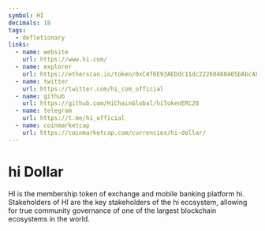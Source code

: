 ```yaml
---
symbol: HI
decimals: 18
tags:
  - defletionary
links:
  - name: website
    url: https://www.hi.com/
  - name: explorer
    url: https://etherscan.io/token/0xC4f6E93AEDdc11dc22268488465bAbcAF09399aC
  - name: twitter
    url: https://twitter.com/hi_com_official
  - name: github
    url: https://github.com/HiChainGlobal/hiTokenERC20
  - name: telegram
    url: https://t.me/hi_official
  - name: coinmarketcap
    url: https://coinmarketcap.com/currencies/hi-dollar/
---
```


# hi Dollar

HI is the membership token of exchange and mobile banking platform hi. Stakeholders of HI are the key stakeholders of the hi ecosystem, allowing for true community governance of one of the largest blockchain ecosystems in the world.
